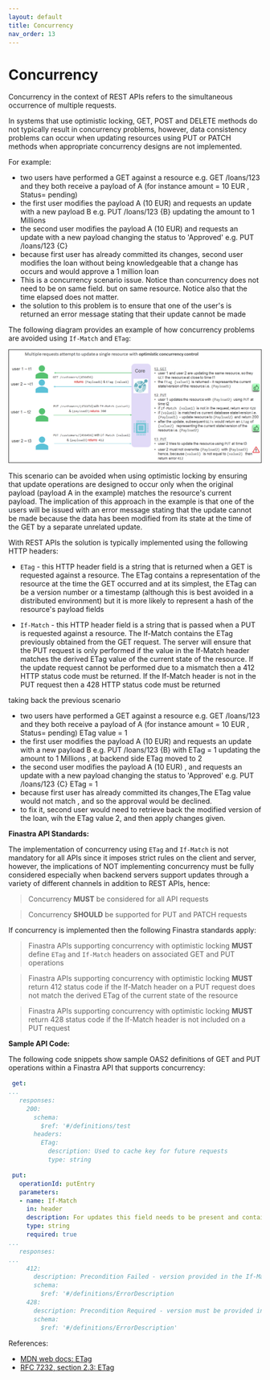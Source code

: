 ```yaml
---
layout: default
title: Concurrency
nav_order: 13
---
```


# Concurrency

Concurrency in the context of REST APIs refers to the simultaneous occurrence of multiple requests.

In systems that use optimistic locking, GET, POST and DELETE methods do not typically result in concurrency problems, however, data consistency problems can occur when updating resources using PUT or PATCH methods when appropriate concurrency designs are not implemented.

For example:

* two users have performed a GET against a resource e.g. GET /loans/123 and they both receive a payload of A (for instance amount = 10 EUR , Status= pending)
* the first user modifies the payload A (10 EUR) and requests an update with a new payload B e.g. PUT /loans/123 {B} updating the amount to 1 Millions 
* the second user modifies the payload A (10 EUR) and requests an update with a new payload changing the status to 'Approved'  e.g. PUT /loans/123 {C}
* because first user has already committed its changes, second user modifies the loan without being knowledgeable that a change has occurs and would approve a 1 million loan
* This is a concurrency scenario issue. Notice than concurrency does not need to be on same field. but on same resource. Notice also that the time elapsed does not matter.
* the solution to this problem  is to ensure that one of the user's is returned an error message stating that their update cannot be made

The following diagram provides an example of how concurrency problems are avoided using `If-Match` and `ETag`:

![concurrency http](images/concurrency.png)


This scenario can be avoided when using optimistic locking by ensuring that update operations are designed to occur only when the original payload (payload A in the example) matches the resource's current payload. The implication of this approach in the example is that one of the users will be issued with an error message stating that the update cannot be made because the data has been modified from its state at the time of the GET by a separate unrelated update.

With REST APIs the solution is typically implemented using the following HTTP headers:

* `ETag` - this HTTP header field is a string that is returned when a GET is requested against a resource. The ETag contains a representation of the resource at the time the GET occurred and at its simplest, the ETag can be a version number or a timestamp (although this is best avoided in a distributed environment) but it is more likely to represent a hash of the resource's payload fields 

* `If-Match` - this HTTP header field is a string that is passed when a PUT is requested against a resource. The If-Match contains the ETag previously obtained from the GET request. The server will ensure that the PUT request is only performed if the value in the If-Match header matches the derived ETag value of the current state of the resource. If the update request cannot be performed due to a mismatch then a 412 HTTP status code must be returned. If the If-Match header is not in the PUT request then a 428 HTTP status code must be returned 

taking back the previous scenario
* two users have performed a GET against a resource e.g. GET /loans/123 and they both receive a payload of A (for instance amount = 10 EUR , Status= pending) ETag value = 1
* the first user modifies the payload A (10 EUR) and requests an update with a new payload B e.g. PUT /loans/123 {B} with ETag = 1 updating the amount to 1 Millions  , at backend side ETag moved to 2
* the second user modifies the payload A (10 EUR) , and requests an update with a new payload changing the status to 'Approved'  e.g. PUT /loans/123 {C} ETag = 1
* because first user has already committed its changes,The ETag value would not match , and so the approval would be declined. 
* to fix it, second user would need to retrieve back the modified version of the loan, wih the ETag value 2, and then apply changes given.

**Finastra API Standards:**

The implementation of concurrency using `ETag` and `If-Match` is not mandatory for all APIs since it imposes strict rules on the client and server, however, the implications of NOT implementing concurrency must be fully considered especially when backend servers support updates through a variety of different channels in addition to REST APIs, hence:

>  Concurrency **MUST** be considered for all API requests

>  Concurrency **SHOULD** be supported for PUT and PATCH requests

If concurrency is implemented then the following Finastra standards apply:

>  Finastra APIs supporting concurrency with optimistic locking **MUST** define `ETag` and `If-Match` headers on associated GET and PUT operations 

>  Finastra APIs supporting concurrency with optimistic locking **MUST** return 412 status code if the If-Match header on a PUT request does not match the derived ETag of the current state of the resource

>  Finastra APIs supporting concurrency with optimistic locking **MUST** return 428 status code if the If-Match header is not included on a PUT request


**Sample API Code:**

The following code snippets show sample OAS2 definitions of GET and PUT operations within a Finastra API that supports concurrency:

```yaml
 get:
...
   responses:
     200:
       schema:
         $ref: '#/definitions/test
       headers:
         ETag:
           description: Used to cache key for future requests
           type: string
```


```yaml
 put:
   operationId: putEntry
   parameters:
   - name: If-Match
     in: header
     description: For updates this field needs to be present and contain an ETag value
     type: string
     required: true
...
   responses:
...
     412:
       description: Precondition Failed - version provided in the If-Match header is invalid
       schema:
         $ref: '#/definitions/ErrorDescription
     428:
       description: Precondition Required - version must be provided in the If-Match header
       schema:
         $ref: '#/definitions/ErrorDescription'
```

References:

* [MDN web docs: ETag](https://developer.mozilla.org/en-US/docs/Web/HTTP/Headers/ETag)
* [RFC 7232, section 2.3: ETag](http://tools.ietf.org/html/7232#section-2.3)

